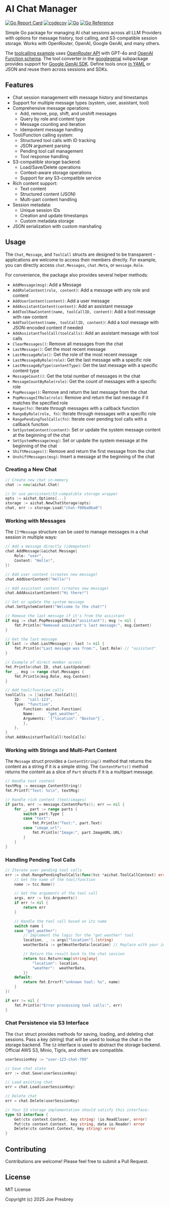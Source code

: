 # AI Chat Manager

[![Go Report Card](https://goreportcard.com/badge/github.com/presbrey/aichat)](https://goreportcard.com/report/github.com/presbrey/aichat)
[![codecov](https://codecov.io/gh/presbrey/aichat/graph/badge.svg?token=PHVQ7QN4TL)](https://codecov.io/gh/presbrey/aichat)
[![Go](https://github.com/presbrey/aichat/actions/workflows/go.yml/badge.svg)](https://github.com/presbrey/aichat/actions/workflows/go.yml)
[![Go Reference](https://pkg.go.dev/badge/github.com/presbrey/aichat.svg)](https://pkg.go.dev/github.com/presbrey/aichat)

Simple Go package for managing AI chat sessions across all LLM Providers with options for message history, tool calling, and S3-compatible session storage. Works with OpenRouter, OpenAI, Google GenAI, and many others.

The [toolcalling example](examples/toolcalling/example_test.go) uses [OpenRouter API](https://openrouter.ai/docs/api-reference/overview) with GPT-4o and [OpenAI Function schema](https://platform.openai.com/docs/guides/function-calling). The tool converter in the [googlegenai](schema/googlegenai/convert.go) subpackage provides support for [Google GenAI SDK](https://github.com/google/generative-ai-go). Define tools once [in YAML](examples/tools/tools.yaml) or JSON and reuse them across sessions and SDKs.

## Features

- Chat session management with message history and timestamps
- Support for multiple message types (system, user, assistant, tool)
- Comprehensive message operations:
  - Add, remove, pop, shift, and unshift messages
  - Query by role and content type
  - Message counting and iteration
  - Idempotent message handling
- Tool/Function calling system:
  - Structured tool calls with ID tracking
  - JSON argument parsing
  - Pending tool call management
  - Tool response handling
- S3-compatible storage backend:
  - Load/Save/Delete operations
  - Context-aware storage operations
  - Support for any S3-compatible service
- Rich content support:
  - Text content
  - Structured content (JSON)
  - Multi-part content handling
- Session metadata:
  - Unique session IDs
  - Creation and update timestamps
  - Custom metadata storage
- JSON serialization with custom marshaling

## Usage

The `Chat`, `Message`, and `ToolCall` structs are designed to be transparent - applications are welcome to access their members directly. For example, you can directly access `chat.Messages`, `chat.Meta`, or `message.Role`.

For convenience, the package also provides several helper methods:

- `AddMessage(msg)`: Add a Message
- `AddRoleContent(role, content)`: Add a message with any role and content
- `AddUserContent(content)`: Add a user message
- `AddAssistantContent(content)`: Add an assistant message
- `AddToolRawContent(name, toolCallID, content)`: Add a tool message with raw content
- `AddToolContent(name, toolCallID, content)`: Add a tool message with JSON-encoded content if needed
- `AddAssistantToolCall(toolCalls)`: Add an assistant message with tool calls
- `ClearMessages()`: Remove all messages from the chat
- `LastMessage()`: Get the most recent message
- `LastMessageRole()`: Get the role of the most recent message
- `LastMessageByRole(role)`: Get the last message with a specific role
- `LastMessageByType(contentType)`: Get the last message with a specific content type
- `MessageCount()`: Get the total number of messages in the chat
- `MessageCountByRole(role)`: Get the count of messages with a specific role
- `PopMessage()`: Remove and return the last message from the chat
- `PopMessageIfRole(role)`: Remove and return the last message if it matches the specified role
- `Range(fn)`: Iterate through messages with a callback function
- `RangeByRole(role, fn)`: Iterate through messages with a specific role
- `RangePendingToolCalls(fn)`: Iterate over pending tool calls with a callback function
- `SetSystemContent(content)`: Set or update the system message content at the beginning of the chat
- `SetSystemMessage(msg)`: Set or update the system message at the beginning of the chat
- `ShiftMessages()`: Remove and return the first message from the chat
- `UnshiftMessages(msg)`: Insert a message at the beginning of the chat

### Creating a New Chat

```go
// Create new chat in-memory
chat := new(aichat.Chat)

// Or use persistent/S3-compatible storage wrapper
opts := aichat.Options{...}
storage := aichat.NewChatStorage(opts)
chat, err := storage.Load("chat-f00ba0ba0")
```

### Working with Messages

The `[]*Message` structure can be used to manage messages in a chat session in multiple ways:

```go
// Add a message directly (idempotent)
chat.AddMessage(&aichat.Message{
    Role: "user",
    Content: "Hello!",
})

// Add user content (creates new message)
chat.AddUserContent("Hello!")

// Add assistant content (creates new message)
chat.AddAssistantContent("Hi there!")

// Set or update the system message
chat.SetSystemContent("Welcome to the chat!")

// Remove the last message if it's from the assistant
if msg := chat.PopMessageIfRole("assistant"); msg != nil {
    fmt.Println("Removed assistant's last message:", msg.Content)
}

// Get the last message
if last := chat.LastMessage(); last != nil {
    fmt.Println("Last message was from:", last.Role) // "assistant"
}

// Example of direct member access
fmt.Println(chat.ID, chat.LastUpdated)
for _, msg := range chat.Messages {
    fmt.Println(msg.Role, msg.Content)
}

// Add tool/function calls
toolCalls := []aichat.ToolCall{{
    ID:   "call-123",
    Type: "function",
        Function: aichat.Function{
        Name:      "get_weather",
        Arguments: `{"location": "Boston"}`,
        },
    },
}
chat.AddAssistantToolCall(toolCalls)
```

### Working with Strings and Multi-Part Content

The `Message` struct provides a `ContentString()` method that returns the content as a string if it is a simple string.
The `ContentParts()` method returns the content as a slice of `Part` structs if it is a multipart message.

```go
// Handle text content
textMsg := message.ContentString()
fmt.Printf("Text: %s\n", textMsg)

// Handle rich content (text/images)
if parts, err := message.ContentParts(); err == nil {
    for _, part := range parts {
        switch part.Type {
        case "text":
            fmt.Println("Text:", part.Text)
        case "image_url":
            fmt.Println("Image:", part.ImageURL.URL)
        }
    }
}
```

### Handling Pending Tool Calls

```go
// Iterate over pending tool calls
err := chat.RangePendingToolCalls(func(tcc *aichat.ToolCallContext) error {
    // Get the name of the tool/function
    name := tcc.Name()

    // Get the arguments of the tool call
    args, err := tcc.Arguments()
    if err != nil {
        return err
    }

    // Handle the tool call based on its name
    switch name {
    case "get_weather":
        // Implement the logic for the "get_weather" tool
        location, _ := args["location"].(string)
        weatherData := getWeatherData(location) // Replace with your implementation

        // Return the result back to the chat session
        return tcc.Return(map[string]any{
            "location": location,
            "weather":  weatherData,
        })
    default:
        return fmt.Errorf("unknown tool: %s", name)
    }
})

if err != nil {
    fmt.Println("Error processing tool calls:", err)
}
```

### Chat Persistence via S3 Interface

The `Chat` struct provides methods for saving, loading, and deleting chat sessions. Pass a key (string) that will be used to lookup the chat in the storage backend. The `S3` interface is used to abstract the storage backend. Official AWS S3, Minio, Tigris, and others are compatible.

```go
userSessionKey := "user-123-chat-789"

// Save chat state
err := chat.Save(userSessionKey)

// Load existing chat
err = chat.Load(userSessionKey)

// Delete chat
err = chat.Delete(userSessionKey)

// Your S3 storage implementation should satisfy this interface:
type S3 interface {
	Get(ctx context.Context, key string) (io.ReadCloser, error)
	Put(ctx context.Context, key string, data io.Reader) error
	Delete(ctx context.Context, key string) error
}
```

## Contributing

Contributions are welcome! Please feel free to submit a Pull Request.

## License

MIT License

Copyright (c) 2025 Joe Presbrey
